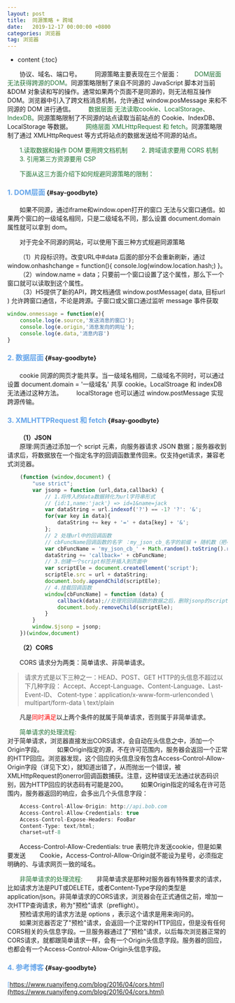 ```yaml
---
layout: post
title:  同源策略 + 跨域
date:   2019-12-17 00:00:00 +0800
categories: 浏览器
tag: 浏览器
---
```


* content
{:toc}


&emsp;&emsp;协议、域名、端口号。 
&emsp;&emsp;同源策略主要表现在三个层面： 
&emsp;&emsp;<font color="#217134">DOM层面 无法获得跨源的DOM。</font>同源策略限制了来自不同源的 JavaScript 脚本对当前 &DOM 对象读和写的操作。通常如果两个页面不是同源的，则无法相互操作DOM。浏览器中引入了跨文档消息机制，允许通过 window.posMessage 来和不同源的 DOM 进行通信。 
&emsp;&emsp;<font color="#217134">数据层面 无法读取cookie、LocalStorage、IndexDB。</font>同源策略限制了不同源的站点读取当前站点的 Cookie、IndexDB、LocalStorage 等数据。 
&emsp;&emsp;<font color="#217134">网络层面 XMLHttpRequest 和 fetch。</font>同源策略限制了通过 XMLHttpRequest 等方式将站点的数据发送给不同源的站点。 

&emsp;&emsp;<font color="#217134">1.读取数据和操作 DOM 要用跨文档机制</font> 
&emsp;&emsp;<font color="#217134">2. 跨域请求要用 CORS 机制</font> 
&emsp;&emsp;<font color="#217134">3. 引用第三方资源要用 CSP</font> 

&emsp;&emsp;<font color="#217134">下面从这三方面介绍下如何规避同源策略的限制：</font>

#### <font color="#65A5EA" size="3">1. DOM层面</font>			{#say-goodbyte}

&emsp;&emsp;如果不同源，通过iframe和window.open打开的窗口 无法与父窗口通信。如果两个窗口的一级域名相同，只是二级域名不同，那么设置 document.domain 属性就可以拿到 dom。 

&emsp;&emsp;对于完全不同源的网站，可以使用下面三种方式规避同源策略  

&emsp;&emsp;（1）片段标识符。改变URL中#data 后面的部分不会重新刷新，通过 window.onhashchange = function(){ console.log(window.location.hash;) }。 
&emsp;&emsp;（2）window.name = data；只要前一个窗口设置了这个属性，那么下一个窗口就可以读取到这个属性。     
&emsp;&emsp;（3）H5提供了新的API，跨文档通信 window.postMessage( data, 目标url ) 允许跨窗口通信，不论是跨源。子窗口或父窗口通过监听 message 事件获取 
```javascript
window.onmessage = function(e){ 
    console.log(e.source,'发送消息的窗口'); 
    console.log(e.origin,'消息发向的网址');
    console.log(e.data,'消息内容')
}
```

#### <font color="#65A5EA" size="3">2. 数据层面</font>			{#say-goodbyte}

&emsp;&emsp;cookie 同源的网页才能共享。当一级域名相同，二级域名不同时，可以通过设置 document.domain = '一级域名' 共享 cookie。LocalStroage 和 indexDB无法通过这种方法。 
&emsp;&emsp;localStorage 也可以通过 window.postMessage 实现跨源传输。
  
#### <font color="#65A5EA" size="3">3. XMLHTTPRequest 和 fetch</font>			{#say-goodbyte} 
&emsp;&emsp;**（1）JSON**  
&emsp;&emsp;原理:网页通过添加一个 script 元素，向服务器请求 JSON 数据；服务器收到请求后，将数据放在一个指定名字的回调函数里传回来。仅支持get请求，兼容老式浏览器。
```javascript
    (function (window,document) {
        "use strict";
        var jsonp = function (url,data,callback) {
            // 1.将传入的data数据转化为url字符串形式
            // {id:1,name:'jack'} => id=1&name=jack
            var dataString = url.indexof('?') == -1? '?': '&';
            for(var key in data){
                dataString += key + '=' + data[key] + '&';
            };
            // 2 处理url中的回调函数
            // cbFuncName回调函数的名字 ：my_json_cb_名字的前缀 + 随机数（把小数点去掉）
            var cbFuncName = 'my_json_cb_' + Math.random().toString().replace('.','');
            dataString += 'callback=' + cbFuncName;
            // 3.创建一个script标签并插入到页面中
            var scriptEle = document.createElement('script');
            scriptEle.src = url + dataString;
            document.body.appendChild(scriptEle);
            // 4.挂载回调函数
            window[cbFuncName] = function (data) {
                callback(data);//处理完回调函数的数据之后，删除jsonp的script标签
                document.body.removeChild(scriptEle);
            }
        }
        window.$jsonp = jsonp;
    })(window,document)
```

&emsp;&emsp;**（2）CORS**

&emsp;&emsp;CORS 请求分为两类：简单请求、非简单请求。

>请求方式是以下三种之一：HEAD、POST、GET 
>HTTP的头信息不超过以下几种字段： 
>Accept、Accept-Language、Content-Language、Last-Event-ID、
Cotent-type：application/x-www-form-urlenconded \ multipart/form-data \ text/plain 

&emsp;&emsp;凡是<font color="red">同时满足</font>以上两个条件的就属于简单请求，否则属于非简单请求。

&emsp;&emsp;<font color="#217134">简单请求的处理流程: </font>  
对于简单请求，浏览器直接发出CORS请求，会自动在头信息之中，添加一个Origin字段。 
&emsp;&emsp;如果Origin指定的源，不在许可范围内，服务器会返回一个正常的HTTP回应。浏览器发现，这个回应的头信息没有包含Access-Control-Allow-Origin字段（详见下文），就知道出错了，从而抛出一个错误，被XMLHttpRequest的onerror回调函数捕获。注意，这种错误无法通过状态码识别，因为HTTP回应的状态码有可能是200。 
&emsp;&emsp;如果Origin指定的域名在许可范围内，服务器返回的响应，会多出几个头信息字段：
```javascript
    Access-Control-Allow-Origin: http://api.bob.com
    Access-Control-Allow-Credentials: true
    Access-Control-Expose-Headers: FooBar
    Content-Type: text/html; 
    charset=utf-8
```
&emsp;&emsp;Access-Control-Allow-Credentials: true 表明允许发送cookie，但是如果要发送 
&emsp;&emsp;Cookie，Access-Control-Allow-Origin就不能设为星号，必须指定明确的、与请求网页一致的域名。

&emsp;&emsp;<font color="#217134">非简单请求的处理流程: </font> 
&emsp;&emsp;非简单请求是那种对服务器有特殊要求的请求，比如请求方法是PUT或DELETE，或者Content-Type字段的类型是application/json。非简单请求的CORS请求，浏览器会在正式通信之前，增加一次HTTP查询请求，称为"预检"请求（preflight）。  
&emsp;&emsp;预检请求用的请求方法是 options ，表示这个请求是用来询问的。  
&emsp;&emsp;如果浏览器否定了"预检"请求，会返回一个正常的HTTP回应，但是没有任何CORS相关的头信息字段。一旦服务器通过了"预检"请求，以后每次浏览器正常的CORS请求，就都跟简单请求一样，会有一个Origin头信息字段。服务器的回应，也都会有一个Access-Control-Allow-Origin头信息字段。  


#### <font color="#65A5EA" size="3">4. 参考博客</font>			{#say-goodbyte}     
<font color="65A5EA">[https://www.ruanyifeng.com/blog/2016/04/cors.html](https://www.ruanyifeng.com/blog/2016/04/cors.html)</font>  